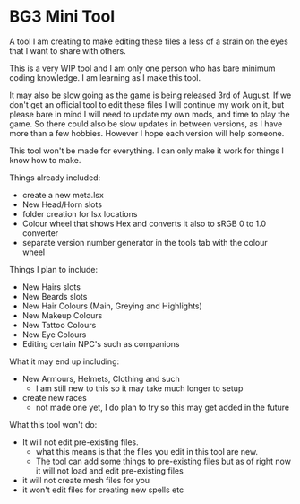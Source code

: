 # BG3 Mini Tool

A tool I am creating to make editing these files a less of a strain on the eyes that I want to share with others.

This is a very WIP tool and I am only one person who has bare minimum coding knowledge. I am learning as I make this tool.

It may also be slow going as the game is being released 3rd of August. If we don't get an official tool to edit these files I will continue my work on it, but please bare in mind I will need to update my own mods, and time to play the game. So there could also be slow updates in between versions, as I have more than a few hobbies. However I hope each version will help someone.

This tool won't be made for everything. I can only make it work for things I know how to make. 

Things already included:
- create a new meta.lsx
- New Head/Horn slots
- folder creation for lsx locations
- Colour wheel that shows Hex and converts it also to sRGB 0 to 1.0 converter
- separate version number generator in the tools tab with the colour wheel

Things I plan to include:
- New Hairs slots
- New Beards slots
- New Hair Colours (Main, Greying and Highlights)
- New Makeup Colours
- New Tattoo Colours
- New Eye Colours
- Editing certain NPC's such as companions

What it may end up including:
- New Armours, Helmets, Clothing and such
  - I am still new to this so it may take much longer to setup
- create new races
  - not made one yet, I do plan to try so this may get added in the future


What this tool won't do: 
- It will not edit pre-existing files.
  - what this means is that the files you edit in this tool are new. 
   - The tool can add some things to pre-existing files but as of right now it will not load and edit pre-existing files
- it will not create mesh files for you 
- it won't edit files for creating new spells etc

